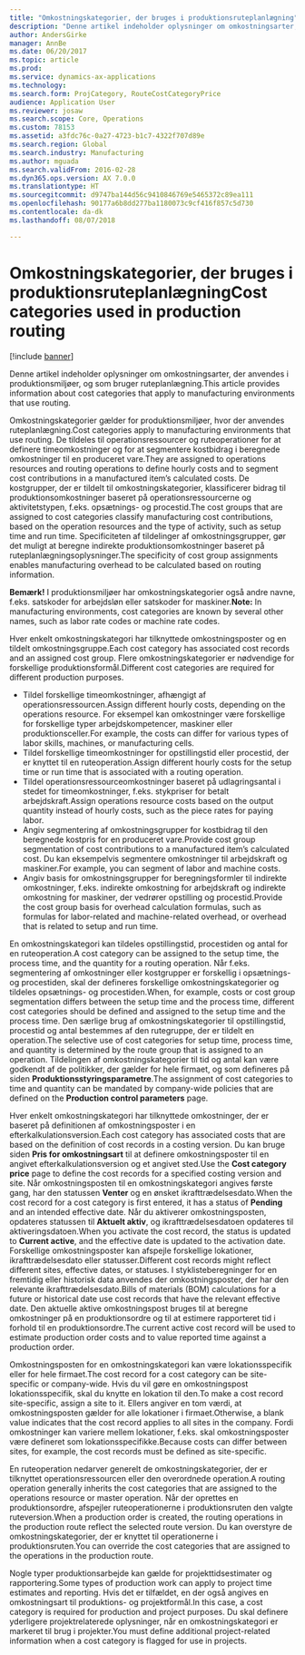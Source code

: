 ```yaml
---
title: "Omkostningskategorier, der bruges i produktionsruteplanlægning"
description: "Denne artikel indeholder oplysninger om omkostningsarter, der anvendes i produktionsmiljøer, og som bruger ruteplanlægning."
author: AndersGirke
manager: AnnBe
ms.date: 06/20/2017
ms.topic: article
ms.prod: 
ms.service: dynamics-ax-applications
ms.technology: 
ms.search.form: ProjCategory, RouteCostCategoryPrice
audience: Application User
ms.reviewer: josaw
ms.search.scope: Core, Operations
ms.custom: 78153
ms.assetid: a3fdc76c-0a27-4723-b1c7-4322f707d89e
ms.search.region: Global
ms.search.industry: Manufacturing
ms.author: mguada
ms.search.validFrom: 2016-02-28
ms.dyn365.ops.version: AX 7.0.0
ms.translationtype: HT
ms.sourcegitcommit: d9747ba144d56c9410846769e5465372c89ea111
ms.openlocfilehash: 90177a6b8dd277ba1180073c9cf416f857c5d730
ms.contentlocale: da-dk
ms.lasthandoff: 08/07/2018

---
```


# <a name="cost-categories-used-in-production-routing"></a><span data-ttu-id="5ffbf-103">Omkostningskategorier, der bruges i produktionsruteplanlægning</span><span class="sxs-lookup"><span data-stu-id="5ffbf-103">Cost categories used in production routing</span></span>

[!include [banner](../includes/banner.md)]

<span data-ttu-id="5ffbf-104">Denne artikel indeholder oplysninger om omkostningsarter, der anvendes i produktionsmiljøer, og som bruger ruteplanlægning.</span><span class="sxs-lookup"><span data-stu-id="5ffbf-104">This article provides information about cost categories that apply to manufacturing environments that use routing.</span></span>

<span data-ttu-id="5ffbf-105">Omkostningskategorier gælder for produktionsmiljøer, hvor der anvendes ruteplanlægning.</span><span class="sxs-lookup"><span data-stu-id="5ffbf-105">Cost categories apply to manufacturing environments that use routing.</span></span> <span data-ttu-id="5ffbf-106">De tildeles til operationsressourcer og ruteoperationer for at definere timeomkostninger og for at segmentere kostbidrag i beregnede omkostninger til en produceret vare.</span><span class="sxs-lookup"><span data-stu-id="5ffbf-106">They are assigned to operations resources and routing operations to define hourly costs and to segment cost contributions in a manufactured item’s calculated costs.</span></span> <span data-ttu-id="5ffbf-107">De kostgrupper, der er tildelt til omkostningskategorier, klassificerer bidrag til produktionsomkostninger baseret på operationsressourcerne og aktivitetstypen, f.eks. opsætnings- og procestid.</span><span class="sxs-lookup"><span data-stu-id="5ffbf-107">The cost groups that are assigned to cost categories classify manufacturing cost contributions, based on the operation resources and the type of activity, such as setup time and run time.</span></span> <span data-ttu-id="5ffbf-108">Specificiteten af tildelinger af omkostningsgrupper, gør det muligt at beregne indirekte produktionsomkostninger baseret på ruteplanlægningsoplysninger.</span><span class="sxs-lookup"><span data-stu-id="5ffbf-108">The specificity of cost group assignments enables manufacturing overhead to be calculated based on routing information.</span></span> 

<span data-ttu-id="5ffbf-109">**Bemærk!** I produktionsmiljøer har omkostningskategorier også andre navne, f.eks. satskoder for arbejdsløn eller satskoder for maskiner.</span><span class="sxs-lookup"><span data-stu-id="5ffbf-109">**Note:** In manufacturing environments, cost categories are known by several other names, such as labor rate codes or machine rate codes.</span></span> 

<span data-ttu-id="5ffbf-110">Hver enkelt omkostningskategori har tilknyttede omkostningsposter og en tildelt omkostningsgruppe.</span><span class="sxs-lookup"><span data-stu-id="5ffbf-110">Each cost category has associated cost records and an assigned cost group.</span></span> <span data-ttu-id="5ffbf-111">Flere omkostningskategorier er nødvendige for forskellige produktionsformål.</span><span class="sxs-lookup"><span data-stu-id="5ffbf-111">Different cost categories are required for different production purposes.</span></span>

-   <span data-ttu-id="5ffbf-112">Tildel forskellige timeomkostninger, afhængigt af operationsressourcen.</span><span class="sxs-lookup"><span data-stu-id="5ffbf-112">Assign different hourly costs, depending on the operations resource.</span></span> <span data-ttu-id="5ffbf-113">For eksempel kan omkostninger være forskellige for forskellige typer arbejdskompetencer, maskiner eller produktionsceller.</span><span class="sxs-lookup"><span data-stu-id="5ffbf-113">For example, the costs can differ for various types of labor skills, machines, or manufacturing cells.</span></span>
-   <span data-ttu-id="5ffbf-114">Tildel forskellige timeomkostninger for opstillingstid eller procestid, der er knyttet til en ruteoperation.</span><span class="sxs-lookup"><span data-stu-id="5ffbf-114">Assign different hourly costs for the setup time or run time that is associated with a routing operation.</span></span>
-   <span data-ttu-id="5ffbf-115">Tildel operationsressourceomkostninger baseret på udlagringsantal i stedet for timeomkostninger, f.eks. stykpriser for betalt arbejdskraft.</span><span class="sxs-lookup"><span data-stu-id="5ffbf-115">Assign operations resource costs based on the output quantity instead of hourly costs, such as the piece rates for paying labor.</span></span>
-   <span data-ttu-id="5ffbf-116">Angiv segmentering af omkostningsgrupper for kostbidrag til den beregnede kostpris for en produceret vare.</span><span class="sxs-lookup"><span data-stu-id="5ffbf-116">Provide cost group segmentation of cost contributions to a manufactured item’s calculated cost.</span></span> <span data-ttu-id="5ffbf-117">Du kan eksempelvis segmentere omkostninger til arbejdskraft og maskiner.</span><span class="sxs-lookup"><span data-stu-id="5ffbf-117">For example, you can segment of labor and machine costs.</span></span>
-   <span data-ttu-id="5ffbf-118">Angiv basis for omkostningsgrupper for beregningsformler til indirekte omkostninger, f.eks. indirekte omkostning for arbejdskraft og indirekte omkostning for maskiner, der vedrører opstilling og procestid.</span><span class="sxs-lookup"><span data-stu-id="5ffbf-118">Provide the cost group basis for overhead calculation formulas, such as formulas for labor-related and machine-related overhead, or overhead that is related to setup and run time.</span></span>

<span data-ttu-id="5ffbf-119">En omkostningskategori kan tildeles opstillingstid, procestiden og antal for en ruteoperation.</span><span class="sxs-lookup"><span data-stu-id="5ffbf-119">A cost category can be assigned to the setup time, the process time, and the quantity for a routing operation.</span></span> <span data-ttu-id="5ffbf-120">Når f.eks. segmentering af omkostninger eller kostgrupper er forskellig i opsætnings- og procestiden, skal der defineres forskellige omkostningskategorier og tildeles opsætnings- og procestiden.</span><span class="sxs-lookup"><span data-stu-id="5ffbf-120">When, for example, costs or cost group segmentation differs between the setup time and the process time, different cost categories should be defined and assigned to the setup time and the process time.</span></span> <span data-ttu-id="5ffbf-121">Den særlige brug af omkostningskategorier til opstillingstid, procestid og antal bestemmes af den rutegruppe, der er tildelt en operation.</span><span class="sxs-lookup"><span data-stu-id="5ffbf-121">The selective use of cost categories for setup time, process time, and quantity is determined by the route group that is assigned to an operation.</span></span> <span data-ttu-id="5ffbf-122">Tildelingen af omkostningskategorier til tid og antal kan være godkendt af de politikker, der gælder for hele firmaet, og som defineres på siden **Produktionsstyringsparametre**.</span><span class="sxs-lookup"><span data-stu-id="5ffbf-122">The assignment of cost categories to time and quantity can be mandated by company-wide policies that are defined on the **Production control parameters** page.</span></span> 

<span data-ttu-id="5ffbf-123">Hver enkelt omkostningskategori har tilknyttede omkostninger, der er baseret på definitionen af omkostningsposter i en efterkalkulationsversion.</span><span class="sxs-lookup"><span data-stu-id="5ffbf-123">Each cost category has associated costs that are based on the definition of cost records in a costing version.</span></span> <span data-ttu-id="5ffbf-124">Du kan bruge siden **Pris for omkostningsart** til at definere omkostningsposter til en angivet efterkalkulationsversion og et angivet sted.</span><span class="sxs-lookup"><span data-stu-id="5ffbf-124">Use the **Cost category price** page to define the cost records for a specified costing version and site.</span></span> <span data-ttu-id="5ffbf-125">Når omkostningsposten til en omkostningskategori angives første gang, har den statussen **Venter** og en ønsket ikrafttrædelsesdato.</span><span class="sxs-lookup"><span data-stu-id="5ffbf-125">When the cost record for a cost category is first entered, it has a status of **Pending** and an intended effective date.</span></span> <span data-ttu-id="5ffbf-126">Når du aktiverer omkostningsposten, opdateres statussen til **Aktuelt aktiv**, og ikrafttrædelsesdatoen opdateres til aktiveringsdatoen.</span><span class="sxs-lookup"><span data-stu-id="5ffbf-126">When you activate the cost record, the status is updated to **Current active**, and the effective date is updated to the activation date.</span></span> <span data-ttu-id="5ffbf-127">Forskellige omkostningsposter kan afspejle forskellige lokationer, ikrafttrædelsesdato eller statusser.</span><span class="sxs-lookup"><span data-stu-id="5ffbf-127">Different cost records might reflect different sites, effective dates, or statuses.</span></span> <span data-ttu-id="5ffbf-128">I styklisteberegninger for en fremtidig eller historisk data anvendes der omkostningsposter, der har den relevante ikrafttrædelsesdato.</span><span class="sxs-lookup"><span data-stu-id="5ffbf-128">Bills of materials (BOM) calculations for a future or historical date use cost records that have the relevant effective date.</span></span> <span data-ttu-id="5ffbf-129">Den aktuelle aktive omkostningspost bruges til at beregne omkostninger på en produktionsordre og til at estimere rapporteret tid i forhold til en produktionsordre.</span><span class="sxs-lookup"><span data-stu-id="5ffbf-129">The current active cost record will be used to estimate production order costs and to value reported time against a production order.</span></span> 

<span data-ttu-id="5ffbf-130">Omkostningsposten for en omkostningskategori kan være lokationsspecifik eller for hele firmaet.</span><span class="sxs-lookup"><span data-stu-id="5ffbf-130">The cost record for a cost category can be site-specific or company-wide.</span></span> <span data-ttu-id="5ffbf-131">Hvis du vil gøre en omkostningspost lokationsspecifik, skal du knytte en lokation til den.</span><span class="sxs-lookup"><span data-stu-id="5ffbf-131">To make a cost record site-specific, assign a site to it.</span></span> <span data-ttu-id="5ffbf-132">Ellers angiver en tom værdi, at omkostningsposten gælder for alle lokationer i firmaet.</span><span class="sxs-lookup"><span data-stu-id="5ffbf-132">Otherwise, a blank value indicates that the cost record applies to all sites in the company.</span></span> <span data-ttu-id="5ffbf-133">Fordi omkostninger kan variere mellem lokationer, f.eks. skal omkostningsposter være defineret som lokationsspecifikke.</span><span class="sxs-lookup"><span data-stu-id="5ffbf-133">Because costs can differ between sites, for example, the cost records must be defined as site-specific.</span></span> 

<span data-ttu-id="5ffbf-134">En ruteoperation nedarver generelt de omkostningskategorier, der er tilknyttet operationsressourcen eller den overordnede operation.</span><span class="sxs-lookup"><span data-stu-id="5ffbf-134">A routing operation generally inherits the cost categories that are assigned to the operations resource or master operation.</span></span> <span data-ttu-id="5ffbf-135">Når der oprettes en produktionsordre, afspejler ruteoperationerne i produktionsruten den valgte ruteversion.</span><span class="sxs-lookup"><span data-stu-id="5ffbf-135">When a production order is created, the routing operations in the production route reflect the selected route version.</span></span> <span data-ttu-id="5ffbf-136">Du kan overstyre de omkostningskategorier, der er knyttet til operationerne i produktionsruten.</span><span class="sxs-lookup"><span data-stu-id="5ffbf-136">You can override the cost categories that are assigned to the operations in the production route.</span></span> 

<span data-ttu-id="5ffbf-137">Nogle typer produktionsarbejde kan gælde for projekttidsestimater og rapportering.</span><span class="sxs-lookup"><span data-stu-id="5ffbf-137">Some types of production work can apply to project time estimates and reporting.</span></span> <span data-ttu-id="5ffbf-138">Hvis det er tilfældet, en der også angives en omkostningsart til produktions- og projektformål.</span><span class="sxs-lookup"><span data-stu-id="5ffbf-138">In this case, a cost category is required for production and project purposes.</span></span> <span data-ttu-id="5ffbf-139">Du skal definere yderligere projektrelaterede oplysninger, når en omkostningskategori er markeret til brug i projekter.</span><span class="sxs-lookup"><span data-stu-id="5ffbf-139">You must define additional project-related information when a cost category is flagged for use in projects.</span></span>




